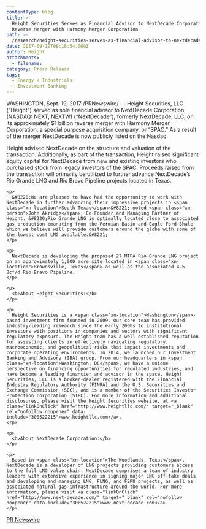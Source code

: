 ```yaml
---
contentType: blog
title: >-
  Height Securities Serves as Financial Advisor to NextDecade Corporation on its
  Reverse Merger with Harmony Merger Corporation
path: >-
  /research/height-securities-serves-as-financial-advisor-to-nextdecade-corporation-on-its-reverse-merger-with-harmony-merger-corporation/
date: 2017-09-19T08:18:54.000Z
author: Height
attachments:
  - filename:
category: Press Release
tags:
  - Energy + Industrials
  - Investment Banking
---
```

<div class="row">
  <div class="col-sm-10 col-sm-offset-1">
    <p>
      <span class="xn-location">WASHINGTON</span>, <span class="xn-chron">Sept. 19, 2017</span> /PRNewswire/ &#8212; Height Securities, LLC (&#8220;Height&#8221;) served as sole financial advisor to NextDecade Corporation (NASDAQ: NEXT, NEXTW) (&#8220;NextDecade&#8221;), formerly NextDecade, LLC, on its approximately <span class="xn-money">$1 billion</span> reverse merger with Harmony Merger Corporation, a special purpose acquisition company, or &#8220;SPAC.&#8221; As a result of the merger NextDecade is now publicly listed on the Nasdaq.
    </p>
  </div>
</div>

<div class="row">
</div>

<div class="row">
  <div class="col-sm-10 col-sm-offset-1">
    <p>
      Height advised NextDecade on the structure and valuation of the transaction. Additionally, as part of the transaction, Height raised significant equity capital for NextDecade from new and existing investors who purchased stock from legacy investors of the SPAC. Proceeds raised from the transaction will primarily be utilized to further advance NextDecade&#8217;s Rio Grande LNG and Rio Bravo Pipeline projects located in <span class="xn-location">Texas</span>.
    </p>
    
    <p>
      &#8220;We are pleased to have had the opportunity to work with NextDecade in further advancing their impressive projects in <span class="xn-location">South Texas</span>&#8221; noted <span class="xn-person">John Akridge</span>, Co-Founder and Managing Partner of Height. &#8220;Rio Grande LNG is optimally located close to associated gas production emanating from the Permian Basin and Eagle Ford Shale which we believe will provide customers around the globe with some of the lowest cost LNG available.&#8221;
    </p>
    
    <p>
      NextDecade is developing the proposed 27 MTPA Rio Grande LNG project on an approximately 1,000 acre site located in <span class="xn-location">Brownsville, Texas</span> as well as the associated 4.5 Bcf/d Rio Bravo Pipeline.
    </p>
    
    <p>
      <b>About Height Securities:</b>
    </p>
    
    <p>
      Height Securities is a <span class="xn-location">Washington</span>-based investment firm founded in 2009. Our core team has provided industry-leading research since the early 2000s to institutional investors with positions in companies and sectors with significant regulatory exposure. The Height team has a well-established reputation for assisting clients in effectively navigating regulatory, macroeconomic, and geopolitical risks that impact investments and corporate operating environments. In 2014, we launched our Investment Banking and Advisory (IBA) group. From our headquarters in <span class="xn-location">Washington, DC</span>, we have a unique perspective on financing opportunities for regulated industries, and have become a leading financier and advisor in the space. Height Securities, LLC is a broker-dealer registered with the Financial Industry Regulatory Authority (FINRA) and the U.S. Securities and Exchange Commission (SEC), and is a member of the Securities Investor Protection Corporation (SIPC). For more information and additional disclosures, please visit the Height Securities website, at <a class="linkOnClick" href="http://www.heightllc.com/" target="_blank" rel="nofollow noopener" data-include="300522215">www.heightllc.com</a>.
    </p>
    
    <p>
      <b>About NextDecade Corporation:</b>
    </p>
    
    <p>
      Based in <span class="xn-location">The Woodlands, Texas</span>, NextDecade is a developer of LNG projects providing customers access to the full LNG value chain. NextDecade comprises a team of industry leaders with extensive experience in signing major LNG off-take deals, and developing and managing LNG, FLNG, and FSRU projects, as well as associated natural gas infrastructure around the world. For more information, please visit <a class="linkOnClick" href="http://www.next-decade.com/" target="_blank" rel="nofollow noopener" data-include="300522215">www.next-decade.com</a>.
    </p>
  </div>
  
  <p>
    <a href="http://www.prnewswire.com/news-releases/height-securities-serves-as-financial-advisor-to-nextdecade-corporation-on-its-reverse-merger-with-harmony-merger-corporation-300522215.html">PR Newswire</a>
  </p>
</div>
